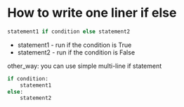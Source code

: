 # How to write one liner if else

```python
statement1 if condition else statement2
```

- statement1 - run if the condition is True
- statement2 - run if the condition is False


other_way: you can use simple multi-line if statement
```python
if condition:
	statement1
else:
	statement2
```

